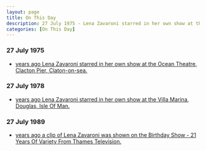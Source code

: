 ```yaml
---
layout: page
title: On This Day
description: 27 July 1975 - Lena Zavaroni starred in her own show at the Ocean Theatre, Clacton Pier, Claton-on-sea. 27 July 1978 - Lena Zavaroni starred in her own show at the Villa Marina, Douglas, Isle Of Man. 27 July 1989 - A clip of Lena Zavaroni was shown on the Birthday Show - 21 Years Of Variety From Thames Television.
categories: [On This Day]
---
```


### 27 July 1975
* [<span id="age1"></span> years ago Lena Zavaroni starred in her own show at the Ocean Theatre, Clacton Pier, Claton-on-sea.](/theatre/the%20lena%20zavaroni%20show/1975/07/27/the-lena-zavaroni-show.html)

### 27 July 1978
* [<span id="age2"></span> years ago Lena Zavaroni starred in her own show at the Villa Marina, Douglas, Isle Of Man.](/theatre/the%20lena%20zavaroni%20show/1978/07/27/the-lena-zavaroni-show.html)

### 27 July 1989
* [<span id="age3"></span> years ago a clip of Lena Zavaroni was shown on the Birthday Show - 21 Years Of Variety From Thames Television.](/thames%20television/1989/07/27/the-birthday-show.html)

<!-- Script for calculating number of years ago -->
<script>
var dob = '19750727';
var year = Number(dob.substr(0, 4));
var month = Number(dob.substr(4, 2)) - 1;
var day = Number(dob.substr(6, 2));
var today = new Date();
var age1 = today.getFullYear() - year;
if (today.getMonth() < month || (today.getMonth() == month && today.getDate() < day)) {
age1--;
}
document.getElementById("age1").innerHTML=age1;

var dob = '19780727';
var year = Number(dob.substr(0, 4));
var month = Number(dob.substr(4, 2)) - 1;
var day = Number(dob.substr(6, 2));
var today = new Date();
var age2 = today.getFullYear() - year;
if (today.getMonth() < month || (today.getMonth() == month && today.getDate() < day)) {
age2--;
}
document.getElementById("age2").innerHTML=age2;

var dob = '19890727';
var year = Number(dob.substr(0, 4));
var month = Number(dob.substr(4, 2)) - 1;
var day = Number(dob.substr(6, 2));
var today = new Date();
var age3 = today.getFullYear() - year;
if (today.getMonth() < month || (today.getMonth() == month && today.getDate() < day)) {
age3--;
}
document.getElementById("age3").innerHTML=age3;
</script>

